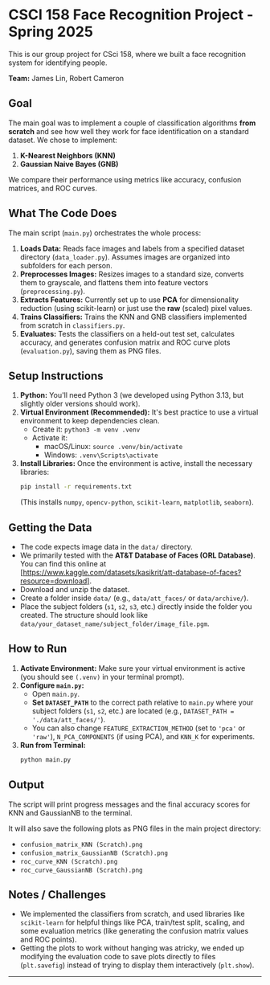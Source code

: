 # CSCI 158 Face Recognition Project - Spring 2025

This is our group project for CSci 158, where we built a face recognition system for identifying people.

**Team:** James Lin, Robert Cameron

## Goal

The main goal was to implement a couple of classification algorithms **from scratch** and see how well they work for face identification on a standard dataset. We chose to implement:

1.  **K-Nearest Neighbors (KNN)**
2.  **Gaussian Naive Bayes (GNB)**

We compare their performance using metrics like accuracy, confusion matrices, and ROC curves.

## What The Code Does

The main script (`main.py`) orchestrates the whole process:

1.  **Loads Data:** Reads face images and labels from a specified dataset directory (`data_loader.py`). Assumes images are organized into subfolders for each person.
2.  **Preprocesses Images:** Resizes images to a standard size, converts them to grayscale, and flattens them into feature vectors (`preprocessing.py`).
3.  **Extracts Features:** Currently set up to use **PCA** for dimensionality reduction (using scikit-learn) or just use the **raw** (scaled) pixel values.
4.  **Trains Classifiers:** Trains the KNN and GNB classifiers implemented from scratch in `classifiers.py`.
5.  **Evaluates:** Tests the classifiers on a held-out test set, calculates accuracy, and generates confusion matrix and ROC curve plots (`evaluation.py`), saving them as PNG files.

## Setup Instructions

1.  **Python:** You'll need Python 3 (we developed using Python 3.13, but slightly older versions should work).
2.  **Virtual Environment (Recommended):** It's best practice to use a virtual environment to keep dependencies clean.
    * Create it: `python3 -m venv .venv`
    * Activate it:
        * macOS/Linux: `source .venv/bin/activate`
        * Windows: `.venv\Scripts\activate`
3.  **Install Libraries:** Once the environment is active, install the necessary libraries:
    ```bash
    pip install -r requirements.txt
    ```
    (This installs `numpy`, `opencv-python`, `scikit-learn`, `matplotlib`, `seaborn`).

## Getting the Data

* The code expects image data in the `data/` directory.
* We primarily tested with the **AT&T Database of Faces (ORL Database)**. You can find this online at [https://www.kaggle.com/datasets/kasikrit/att-database-of-faces?resource=download].
* Download and unzip the dataset.
* Create a folder inside `data/` (e.g., `data/att_faces/` or `data/archive/`).
* Place the subject folders (`s1`, `s2`, `s3`, etc.) directly inside the folder you created. The structure should look like `data/your_dataset_name/subject_folder/image_file.pgm`.

## How to Run

1.  **Activate Environment:** Make sure your virtual environment is active (you should see `(.venv)` in your terminal prompt).
2.  **Configure `main.py`:**
    * Open `main.py`.
    * **Set `DATASET_PATH`** to the correct path relative to `main.py` where your subject folders (`s1`, `s2`, etc.) are located (e.g., `DATASET_PATH = './data/att_faces/'`).
    * You can also change `FEATURE_EXTRACTION_METHOD` (set to `'pca'` or `'raw'`), `N_PCA_COMPONENTS` (if using PCA), and `KNN_K` for experiments.
3.  **Run from Terminal:**
    ```bash
    python main.py
    ```

## Output

The script will print progress messages and the final accuracy scores for KNN and GaussianNB to the terminal.

It will also save the following plots as PNG files in the main project directory:

* `confusion_matrix_KNN (Scratch).png`
* `confusion_matrix_GaussianNB (Scratch).png`
* `roc_curve_KNN (Scratch).png`
* `roc_curve_GaussianNB (Scratch).png`

## Notes / Challenges

* We implemented the classifiers from scratch, and used libraries like `scikit-learn` for helpful things like PCA, train/test split, scaling, and some evaluation metrics (like generating the confusion matrix values and ROC points).
* Getting the plots to work without hanging was atricky, we ended up modifying the evaluation code to save plots directly to files (`plt.savefig`) instead of trying to display them interactively (`plt.show`).

---
